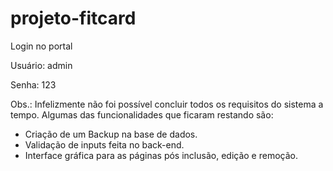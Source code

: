 # projeto-fitcard

Login no portal

Usuário: admin

Senha: 123

 
 Obs.: Infelizmente não foi possível concluir todos os requisitos do sistema a tempo. Algumas das funcionalidades que ficaram restando são:
 - Criação de um Backup na base de dados.
 - Validação de inputs feita no back-end.
 - Interface gráfica para as páginas pós inclusão, edição e remoção.
